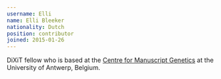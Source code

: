 ```yaml
---
username: Elli
name: Elli Bleeker
nationality: Dutch
position: contributor
joined: 2015-01-26
---
```

DiXiT fellow who is based at the [Centre for Manuscript Genetics](https://www.uantwerpen.be/en/rg/centre-for-manuscript-genetics/) at the University of Antwerp, Belgium.
